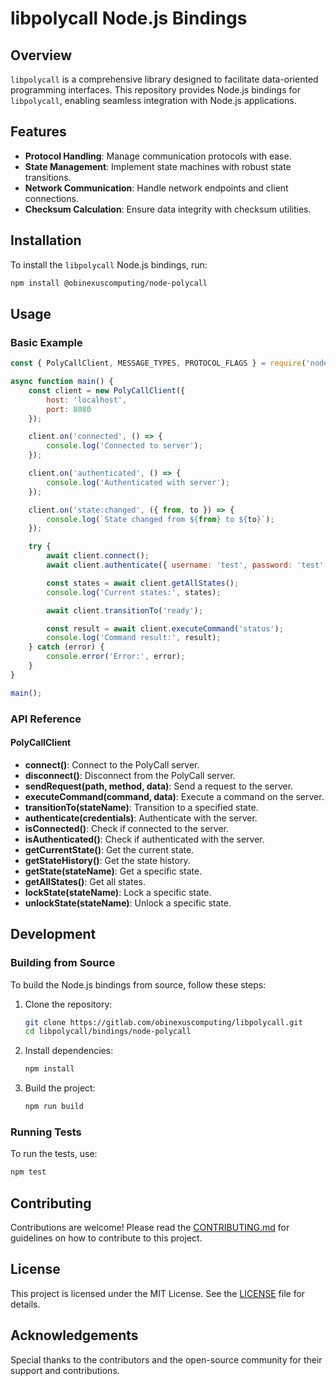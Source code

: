 # libpolycall Node.js Bindings

## Overview

`libpolycall` is a comprehensive library designed to facilitate data-oriented programming interfaces. This repository provides Node.js bindings for `libpolycall`, enabling seamless integration with Node.js applications.

## Features

- **Protocol Handling**: Manage communication protocols with ease.
- **State Management**: Implement state machines with robust state transitions.
- **Network Communication**: Handle network endpoints and client connections.
- **Checksum Calculation**: Ensure data integrity with checksum utilities.

## Installation

To install the `libpolycall` Node.js bindings, run:

```sh
npm install @obinexuscomputing/node-polycall
```

## Usage

### Basic Example

```js
const { PolyCallClient, MESSAGE_TYPES, PROTOCOL_FLAGS } = require('node-polycall');

async function main() {
    const client = new PolyCallClient({
        host: 'localhost',
        port: 8080
    });

    client.on('connected', () => {
        console.log('Connected to server');
    });

    client.on('authenticated', () => {
        console.log('Authenticated with server');
    });

    client.on('state:changed', ({ from, to }) => {
        console.log(`State changed from ${from} to ${to}`);
    });

    try {
        await client.connect();
        await client.authenticate({ username: 'test', password: 'test' });

        const states = await client.getAllStates();
        console.log('Current states:', states);

        await client.transitionTo('ready');

        const result = await client.executeCommand('status');
        console.log('Command result:', result);
    } catch (error) {
        console.error('Error:', error);
    }
}

main();
```

### API Reference

#### PolyCallClient

- **connect()**: Connect to the PolyCall server.
- **disconnect()**: Disconnect from the PolyCall server.
- **sendRequest(path, method, data)**: Send a request to the server.
- **executeCommand(command, data)**: Execute a command on the server.
- **transitionTo(stateName)**: Transition to a specified state.
- **authenticate(credentials)**: Authenticate with the server.
- **isConnected()**: Check if connected to the server.
- **isAuthenticated()**: Check if authenticated with the server.
- **getCurrentState()**: Get the current state.
- **getStateHistory()**: Get the state history.
- **getState(stateName)**: Get a specific state.
- **getAllStates()**: Get all states.
- **lockState(stateName)**: Lock a specific state.
- **unlockState(stateName)**: Unlock a specific state.

## Development

### Building from Source

To build the Node.js bindings from source, follow these steps:

1. Clone the repository:
    ```sh
    git clone https://gitlab.com/obinexuscomputing/libpolycall.git
    cd libpolycall/bindings/node-polycall
    ```

2. Install dependencies:
    ```sh
    npm install
    ```

3. Build the project:
    ```sh
    npm run build
    ```

### Running Tests

To run the tests, use:

```sh
npm test
```

## Contributing

Contributions are welcome! Please read the [CONTRIBUTING.md](CONTRIBUTING.md) for guidelines on how to contribute to this project.

## License

This project is licensed under the MIT License. See the [LICENSE](LICENSE) file for details.

## Acknowledgements

Special thanks to the contributors and the open-source community for their support and contributions.
